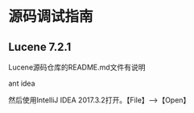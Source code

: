# 源码调试指南

## Lucene 7.2.1

Lucene源码仓库的README.md文件有说明

ant idea

然后使用IntelliJ IDEA 2017.3.2打开。【File】-->【Open】
